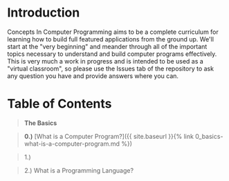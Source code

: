 
# Introduction

Concepts In Computer Programming aims to be a complete curriculum for
learning how to build full featured applications from the ground up. We'll start at the "very beginning" and meander through all of the important topics necessary to understand and build computer programs effectively.  This is very much a work in progress and is intended to be used as a "virtual classroom", so please use the Issues tab of the repository to ask any question you have and provide answers where you can.

# Table of Contents

> __The Basics__

> __0.)__ [What is a Computer Program?]({{ site.baseurl }}{% link 0_basics-what-is-a-computer-program.md %})

> 1.) 

> 2.) What is a Programming Language?


